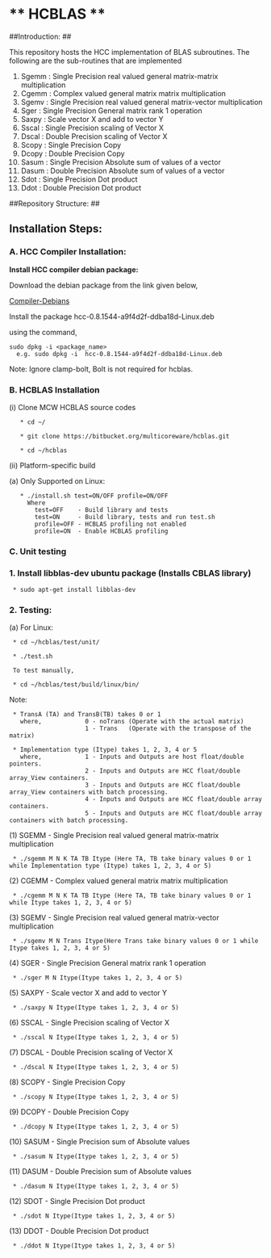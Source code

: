 # ** HCBLAS ** #

##Introduction: ##

This repository hosts the HCC implementation of BLAS subroutines. The following are the sub-routines that are implemented

1. Sgemm  : Single Precision real valued general matrix-matrix multiplication
2. Cgemm  : Complex valued general matrix matrix multiplication
3. Sgemv  : Single Precision real valued general matrix-vector multiplication
4. Sger   : Single Precision General matrix rank 1 operation
5. Saxpy  : Scale vector X and add to vector Y
6. Sscal  : Single Precision scaling of Vector X 
7. Dscal  : Double Precision scaling of Vector X
8. Scopy  : Single Precision Copy 
9. Dcopy  : Double Precision Copy
10. Sasum : Single Precision Absolute sum of values of a vector
11. Dasum : Double Precision Absolute sum of values of a vector
12. Sdot  : Single Precision Dot product
13. Ddot  : Double Precision Dot product

##Repository Structure: ##

## Installation Steps:    

### A. HCC Compiler Installation: 


**Install HCC compiler debian package:**

  Download the debian package from the link given below,
  
  [Compiler-Debians](https://multicorewareinc.egnyte.com/dl/TD5IwsNEx3)
  
  Install the package hcc-0.8.1544-a9f4d2f-ddba18d-Linux.deb 
  
  using the command,
  
    sudo dpkg -i <package_name>
      e.g. sudo dpkg -i  hcc-0.8.1544-a9f4d2f-ddba18d-Linux.deb 
      
  Note: 
      Ignore clamp-bolt, Bolt is not required for hcblas.
    


### B. HCBLAS Installation 

(i) Clone MCW HCBLAS source codes

       * cd ~/
   
       * git clone https://bitbucket.org/multicoreware/hcblas.git 

       * cd ~/hcblas
   
(ii) Platform-specific build

(a) Only Supported on Linux:  

       * ./install.sh test=ON/OFF profile=ON/OFF
         Where
           test=OFF    - Build library and tests
           test=ON     - Build library, tests and run test.sh
           profile=OFF - HCBLAS profiling not enabled
           profile=ON  - Enable HCBLAS profiling 

       
### C. Unit testing

### 1. Install libblas-dev ubuntu package (Installs CBLAS library)

     * sudo apt-get install libblas-dev

### 2. Testing:
    
(a) For Linux:

     * cd ~/hcblas/test/unit/
     
     * ./test.sh
     
     To test manually, 

     * cd ~/hcblas/test/build/linux/bin/
     
Note:
     
     * TransA (TA) and TransB(TB) takes 0 or 1
       where,            0 - noTrans (Operate with the actual matrix)
                         1 - Trans   (Operate with the transpose of the matrix)
                         
     * Implementation type (Itype) takes 1, 2, 3, 4 or 5
       where,            1 - Inputs and Outputs are host float/double pointers.
                         2 - Inputs and Outputs are HCC float/double array_View containers.
                         3 - Inputs and Outputs are HCC float/double array_View containers with batch processing.
                         4 - Inputs and Outputs are HCC float/double array containers.
                         5 - Inputs and Outputs are HCC float/double array containers with batch processing.
     
  (1) SGEMM - Single Precision real valued general matrix-matrix multiplication 
     
     * ./sgemm M N K TA TB Itype (Here TA, TB take binary values 0 or 1 while Implementation type (Itype) takes 1, 2, 3, 4 or 5)
  
  (2) CGEMM - Complex valued general matrix matrix multiplication

     * ./cgemm M N K TA TB Itype (Here TA, TB take binary values 0 or 1 while Itype takes 1, 2, 3, 4 or 5)

  (3) SGEMV - Single Precision real valued general matrix-vector multiplication
       
     * ./sgemv M N Trans Itype(Here Trans take binary values 0 or 1 while Itype takes 1, 2, 3, 4 or 5)

  (4) SGER - Single Precision General matrix rank 1 operation
 
     * ./sger M N Itype(Itype takes 1, 2, 3, 4 or 5)

  (5) SAXPY - Scale vector X and add to vector Y
    
     * ./saxpy N Itype(Itype takes 1, 2, 3, 4 or 5)

  (6) SSCAL - Single Precision scaling of Vector X 
  
     * ./sscal N Itype(Itype takes 1, 2, 3, 4 or 5)

  (7) DSCAL - Double Precision scaling of Vector X
   
     * ./dscal N Itype(Itype takes 1, 2, 3, 4 or 5)
 
  (8) SCOPY - Single Precision Copy 

     * ./scopy N Itype(Itype takes 1, 2, 3, 4 or 5)

  (9) DCOPY - Double Precision Copy
   
     * ./dcopy N Itype(Itype takes 1, 2, 3, 4 or 5)

  (10) SASUM - Single Precision sum of Absolute values

     * ./sasum N Itype(Itype takes 1, 2, 3, 4 or 5)

  (11) DASUM - Double Precision sum of Absolute values

     * ./dasum N Itype(Itype takes 1, 2, 3, 4 or 5)

  (12) SDOT - Single Precision Dot product

     * ./sdot N Itype(Itype takes 1, 2, 3, 4 or 5)

  (13) DDOT - Double Precision Dot product

     * ./ddot N Itype(Itype takes 1, 2, 3, 4 or 5)

